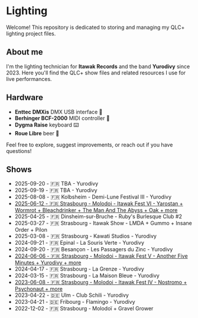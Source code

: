 # Lighting

Welcome! This repository is dedicated to storing and managing my QLC+ lighting project files.

## About me

I'm the lighting technician for **Itawak Records** and the band **Yurodivy** since 2023.
Here you'll find the QLC+ show files and related resources I use for live performances.

## Hardware

- **Enttec DMXis** DMX USB interface 🔌
- **Berhinger BCF-2000** MIDI controller 🎹
- **Dygma Raise** keyboard ⌨️
- **Roue Libre** beer 🍻

Feel free to explore, suggest improvements, or reach out if you have questions!

## Shows

- 2025-09-20 - 🇫🇷 TBA - Yurodivy
- 2025-09-19 - 🇫🇷 TBA - Yurodivy
- 2025-08-08 - 🇫🇷 Kolbsheim - Demi-Lune Festival III - Yurodivy
- [2025-06-12 - 🇫🇷 Strasbourg - Molodoi - Itawak Fest VI - Yarostan + Wormrot + Bleachdrinker + The Man And The Abyss + Oak + more](https://itawak.com/itawak-fest-2025/)
- 2025-04-25 - 🇫🇷 Dinsheim-sur-Bruche - Ruby's Burlesque Club #2
- 2025-03-27 - 🇫🇷 Strasbourg - Itawak Show - LMDA + Gummo + Insane Order + Pilon
- 2025-03-08 - 🇫🇷 Strasbourg - Kawati Studios - Yurodivy
- 2024-09-21 - 🇫🇷 Epinal - La Souris Verte - Yurodivy
- 2024-09-20 - 🇫🇷 Besançon - Les Passagers du Zinc - Yurodivy
- [2024-06-06 - 🇫🇷 Strasbourg - Molodoi - Itawak Fest V - Another Five Minutes + Yurodivy + more](https://itawak.com/souvenirs/itawak-fest-2024/)
- 2024-04-17 - 🇫🇷 Strasbourg - La Grenze - Yurodivy
- 2024-03-15 - 🇫🇷 Strasbourg - La Maison Bleue - Yurodivy
- [2023-06-08 - 🇫🇷 Strasbourg - Molodoi - Itawak Fest IV - Nostromo + Psychonaut + more](https://itawak.com/souvenirs/itawak-fest-2023/)
- 2023-04-22 - 🇩🇪 Ulm - Club Schili - Yurodivy
- 2023-04-21 - 🇩🇪 Fribourg - Flamingo - Yurodivy
- 2022-12-02 - 🇫🇷 Strasbourg - Molodoï + Gravel Grower

